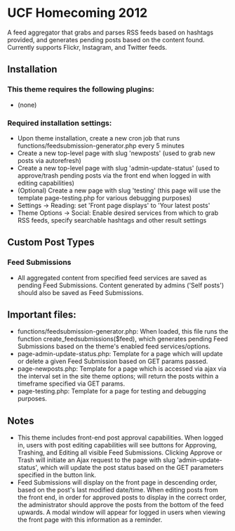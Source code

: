 # UCF Homecoming 2012 

A feed aggregator that grabs and parses RSS feeds based on hashtags provided, 
and generates pending posts based on the content found. Currently supports 
Flickr, Instagram, and Twitter feeds.


## Installation

### This theme requires the following plugins:
* (none)

### Required installation settings:
* Upon theme installation, create a new cron job that runs 
functions/feedsubmission-generator.php every 5 minutes
* Create a new top-level page with slug 'newposts' (used to grab new posts via 
autorefresh)
* Create a new top-level page with slug 'admin-update-status' (used to 
approve/trash pending posts via the front end when logged in with editing 
capabilities)
* (Optional) Create a new page with slug 'testing' (this page will use the
template page-testing.php for various debugging purposes)
* Settings -> Reading: set 'Front page displays' to 'Your latest posts'
* Theme Options -> Social: Enable desired services from which to grab RSS feeds,
specify searchable hashtags and other result settings


## Custom Post Types

### Feed Submissions
* All aggregated content from specified feed services are saved as pending Feed 
Submissions. Content generated by admins ('Self posts') should also be
saved as Feed Submissions.


## Important files:
* functions/feedsubmission-generator.php: When loaded, this file runs the function
create_feedsubmissions($feed), which generates pending Feed Submissions based
on the theme's enabled feed services/options.
* page-admin-update-status.php: Template for a page which will update or delete
a given Feed Submission based on GET params passed.
* page-newposts.php: Template for a page which is accessed via ajax via the
interval set in the site theme options; will return the posts within a timeframe
specified via GET params.
* page-testing.php: Template for a page for testing and debugging purposes.


## Notes
* This theme includes front-end post approval capabilities. When logged in, users
with post editing capabilities will see buttons for Approving, Trashing, and
Editing all visible Feed Submissions. Clicking Approve or Trash will initiate
an Ajax request to the page with slug 'admin-update-status', which will update
the post status based on the GET parameters specified in the button link.
* Feed Submissions will display on the front page in descending order, based on
the post's last modified date/time. When editing posts from the front end, in 
order for approved posts to display in the correct order, the administrator should
approve the posts from the bottom of the feed upwards. A modal window will appear
for logged in users when viewing the front page with this information as a 
reminder.